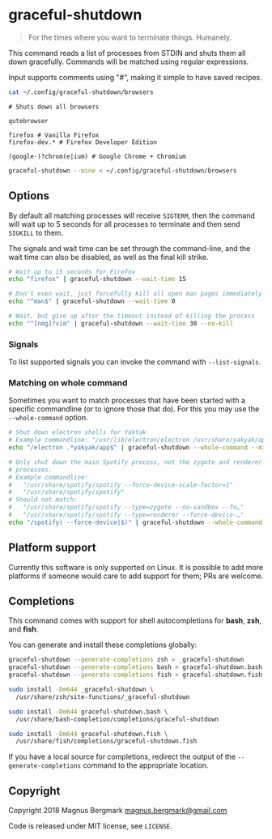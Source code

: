 # graceful-shutdown

> For the times where you want to terminate things. Humanely.

This command reads a list of processes from STDIN and shuts them all down
gracefully. Commands will be matched using regular expressions.

Input supports comments using "#", making it simple to have saved recipes.

```bash
cat ~/.config/graceful-shutdown/browsers
```

```
# Shuts down all browsers

qutebrowser

firefox # Vanilla Firefox
firefox-dev.* # Firefox Developer Edition

(google-)?chrom(e|ium) # Google Chrome + Chromium
```

```bash
graceful-shutdown --mine < ~/.config/graceful-shutdown/browsers
```

## Options

By default all matching processes will receive `SIGTERM`, then the command will
wait up to 5 seconds for all processes to terminate and then send `SIGKILL` to
them.

The signals and wait time can be set through the command-line, and the wait
time can also be disabled, as well as the final kill strike.

```bash
# Wait up to 15 seconds for Firefox
echo "firefox" | graceful-shutdown --wait-time 15

# Don't even wait, just forcefully kill all open man pages immediately
echo "^man$" | graceful-shutdown --wait-time 0

# Wait, but give up after the timeout instead of killing the process
echo "^[nmg]?vim" | graceful-shutdown --wait-time 30 --no-kill
```

### Signals

To list supported signals you can invoke the command with `--list-signals`.


### Matching on whole command

Sometimes you want to match processes that have been started with a specific
commandline (or to ignore those that do). For this you may use the
`--whole-command` option.

```bash
# Shut down electron shells for YakYak
# Example commandline: "/usr/lib/electron/electron /usr/share/yakyak/app"
echo "/electron .*yakyak/app$" | graceful-shutdown --whole-command --mine

# Only shut down the main Spotify process, not the zygote and renderer child
# processes.
# Example commandline:
#   "/usr/share/spotify/spotify --force-device-scale-factor=1"
#   "/usr/share/spotify/spotify"
# Should not match:
#   "/usr/share/spotify/spotify --type=zygote --no-sandbox --fo…"
#   "/usr/share/spotify/spotify --type=renderer --force-device-…"
echo "/spotify( --force-device|$)" | graceful-shutdown --whole-command --mine
```

## Platform support

Currently this software is only supported on Linux. It is possible to add more
platforms if someone would care to add support for them; PRs are welcome.

## Completions

This command comes with support for shell autocompletions for **bash**,
**zsh**, and **fish**.

You can generate and install these completions globally:

```bash
graceful-shutdown --generate-completions zsh > _graceful-shutdown
graceful-shutdown --generate-completions bash > graceful-shutdown.bash
graceful-shutdown --generate-completions fish > graceful-shutdown.fish

sudo install -Dm644 _graceful-shutdown \
  /usr/share/zsh/site-functions/_graceful-shutdown

sudo install -Dm644 graceful-shutdown.bash \
  /usr/share/bash-completion/completions/graceful-shutdown

sudo install -Dm644 graceful-shutdown.fish \
  /usr/share/fish/completions/graceful-shutdown.fish
```

If you have a local source for completions, redirect the output of the
`--generate-completions` command to the appropriate location.

## Copyright

Copyright 2018 Magnus Bergmark <magnus.bergmark@gmail.com>

Code is released under MIT license, see `LICENSE`.
